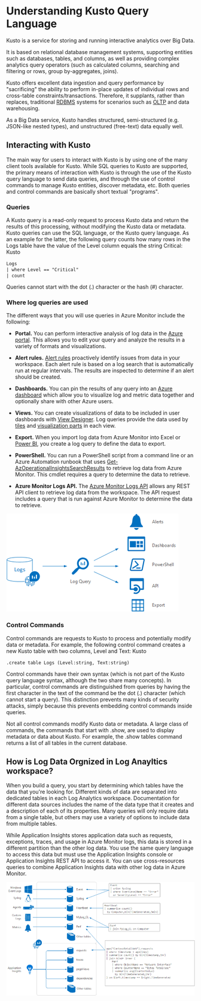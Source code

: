# Understanding Kusto Query Language

Kusto is a service for storing and running interactive analytics over Big Data.

It is based on relational database management systems, supporting entities such as databases, tables, and columns, as well as providing complex analytics query operators (such as calculated columns, searching and filtering or rows, group by-aggregates, joins).

Kusto offers excellent data ingestion and query performance by "sacrificing" the ability to perform in-place updates of individual rows and cross-table constraints/transactions. Therefore, it supplants, rather than replaces, traditional [RDBMS](https://docs.microsoft.com/en-us/azure/sql-database/sql-database-technical-overview) systems for scenarios such as [OLTP](https://docs.microsoft.com/en-us/azure/architecture/data-guide/relational-data/online-transaction-processing
) and data warehousing.

As a Big Data service, Kusto handles structured, semi-structured (e.g. JSON-like nested types), and unstructured (free-text) data equally well.

## Interacting with Kusto

The main way for users to interact with Kusto is by using one of the many client tools available for Kusto. While SQL queries to Kusto are supported, the primary means of interaction with Kusto is through the use of the Kusto query language to send data queries, and through the use of control commands to manage Kusto entities, discover metadata, etc. Both queries and control commands are basically short textual "programs".

### Queries

A Kusto query is a read-only request to process Kusto data and return the results of this processing, without modifying the Kusto data or metadata. Kusto queries can use the SQL language, or the Kusto query language. As an example for the latter, the following query counts how many rows in the Logs table have the value of the Level column equals the string Critical:
Kusto

```
Logs
| where Level == "Critical"
| count
```
Queries cannot start with the dot (.) character or the hash (#) character.

### Where log queries are used

The different ways that you will use queries in Azure Monitor include the following:

- **Portal.** You can perform interactive analysis of log data in the [Azure portal](portals.md).  This allows you to edit your query and analyze the results in a variety of formats and visualizations.  
- **Alert rules.** [Alert rules](../platform/alerts-overview.md) proactively identify issues from data in your workspace.  Each alert rule is based on a log search that is automatically run at regular intervals.  The results are inspected to determine if an alert should be created.
- **Dashboards.** You can pin the results of any query into an [Azure dashboard](../learn/tutorial-logs-dashboards.md) which allow you to visualize log and metric data together and optionally share with other Azure users. 
- **Views.**  You can create visualizations of data to be included in user dashboards with [View Designer](../platform/view-designer.md).  Log queries provide the data used by [tiles](../platform/view-designer-tiles.md) and [visualization parts](../platform/view-designer-parts.md) in each view.  

- **Export.**  When you import log data from Azure Monitor into Excel or [Power BI](../platform/powerbi.md), you create a log query to define the data to export.
- **PowerShell.** You can run a PowerShell script from a command line or an Azure Automation runbook that uses [Get-AzOperationalInsightsSearchResults](/powershell/module/az.operationalinsights/get-azoperationalinsightssearchresult) to retrieve log data from Azure Monitor.  This cmdlet requires a query to determine the data to retrieve.
- **Azure Monitor Logs API.**  The [Azure Monitor Logs API](../platform/alerts-overview.md) allows any REST API client to retrieve log data from the workspace.  The API request includes a query that is run against Azure Monitor to determine the data to retrieve.

![Log searches](Pictures/queries-overview.png)

### Control Commands 
Control commands are requests to Kusto to process and potentially modify data or metadata. For example, the following control command creates a new Kusto table with two columns, Level and Text:
Kusto

```
.create table Logs (Level:string, Text:string)
```
Control commands have their own syntax (which is not part of the Kusto query language syntax, although the two share many concepts). In particular, control commands are distinguished from queries by having the first character in the text of the command be the dot (.) character (which cannot start a query). This distinction prevents many kinds of security attacks, simply because this prevents embedding control commands inside queries.

Not all control commands modify Kusto data or metadata. A large class of commands, the commands that start with .show, are used to display metadata or data about Kusto. For example, the .show tables command returns a list of all tables in the current database.

## How is Log Data Orgnized in Log Anayltics workspace?

When you build a query, you start by determining which tables have the data that you're looking for. Different kinds of data are separated into dedicated tables in each Log Analytics workspace. Documentation for different data sources includes the name of the data type that it creates and a description of each of its properties. Many queries will only require data from a single table, but others may use a variety of options to include data from multiple tables.

While Application Insights stores application data such as requests, exceptions, traces, and usage in Azure Monitor logs, this data is stored in a different partition than the other log data. You use the same query language to access this data but must use the Application Insights console or Application Insights REST API to access it. You can use cross-resources queries to combine Application Insights data with other log data in Azure Monitor.

![Orgnization-KQL](Pictures/queries-tables.png)








